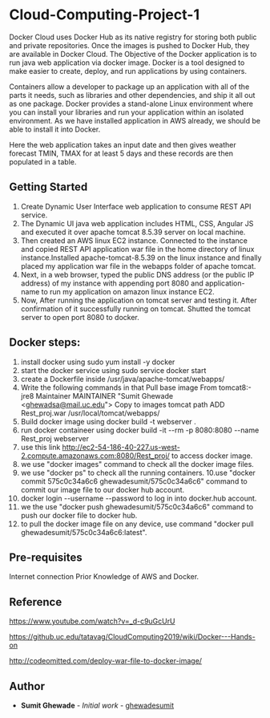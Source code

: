 # Cloud-Computing-Project-1
Docker Cloud uses Docker Hub as its native registry for storing both public and private repositories. 
Once the images is pushed to Docker Hub, they are available in Docker Cloud.
The Objective of the Docker application is to run  java web application via docker image. Docker is a tool designed to make easier to create, deploy, and run applications by using containers.

Containers allow a developer to package up an application with all of the parts it needs, such as libraries and other dependencies, and ship it all out as one package.
Docker provides a stand-alone Linux environment where you can install your libraries and run your application within an isolated environment. As we have installed application in AWS already, we should be able to install it into Docker.

Here the web application takes an input date and then gives weather forecast TMIN, TMAX for at least 5 days and these records are then populated in a table.

## Getting Started
1. Create Dynamic User Interface web application to consume REST API service. 
2. The Dynamic UI java web application includes HTML, CSS, Angular JS and executed it over apache tomcat 8.5.39 server on local machine.
3. Then created an AWS linux EC2 instance. Connected to the instance and copied REST API application war file in the home directory of linux instance.Installed apache-tomcat-8.5.39 on the linux instance and finally placed my application war file in the webapps folder of apache tomcat.
4. Next, in a web browser, typed the public DNS address (or the public IP address) of my instance with appending port 8080 and application-name to run my application on amazon linux instance EC2.
5. Now, After running the application on tomcat server and testing it. After confirmation of it successfully running on tomcat. Shutted the tomcat server to open port 8080 to docker.

## Docker steps:
1. install docker using sudo yum install -y docker
2. start the docker service using sudo service docker start
3. create a Dockerfile inside /usr/java/apache-tomcat/webapps/
4. Write the following commands in that Pull base image From tomcat8:-jre8 Maintainer MAINTAINER "Sumit Ghewade <ghewadsa@mail.uc.edu"> Copy to images tomcat path ADD Rest_proj.war /usr/local/tomcat/webapps/
5. Build docker image using docker build -t webserver .
6. run docker containeer using docker build -it --rm -p 8080:8080 --name Rest_proj webserver
7. use this link http://ec2-54-186-40-227.us-west-2.compute.amazonaws.com:8080/Rest_proj/ to access docker image.
8. we use "docker images" command to check all the docker image files.
9. we use "docker ps" to check all the running containers. 10.use "docker commit 575c0c34a6c6 ghewadesumit/575c0c34a6c6" command to commit our image file to our docker hub account.
10. docker login --username --password to log in into docker.hub account.
11. we the use "docker push ghewadesumit/575c0c34a6c6" command to push our docker file to docker hub.
12. to pull the docker image file on any device, use command "docker pull ghewadesumit/575c0c34a6c6:latest".

## Pre-requisites
Internet connection 
Prior Knowledge of AWS and Docker.

## Reference

https://www.youtube.com/watch?v=_d-c9uGcUrU

https://github.uc.edu/tatavag/CloudComputing2019/wiki/Docker---Hands-on
 
http://codeomitted.com/deploy-war-file-to-docker-image/

## Author

* **Sumit Ghewade** - *Initial work* - [ghewadesumit](https://github.com/ghewadesumit)
